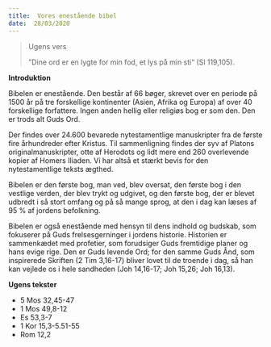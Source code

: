 ```yaml
---
title:  Vores enestående bibel
date:  28/03/2020
---
```


> <p>Ugens vers</p>
> ”Dine ord er en lygte for min fod, et lys på min sti“ (Sl 119,105).

**Introduktion**

Bibelen er enestående. Den består af 66 bøger, skrevet over en periode på 1500 år på tre forskellige kontinenter (Asien, Afrika og Europa) af over 40 forskellige forfattere. Ingen anden hellig eller religiøs bog er som den. Den er trods alt Guds Ord.

Der findes over 24.600 bevarede nytestamentlige manuskripter fra de første fire århundreder efter Kristus. Til sammenligning findes der syv af Platons originalmanuskripter, otte af Herodots og lidt mere end 260 overlevende kopier af Homers Iliaden. Vi har altså et stærkt bevis for den nytestamentlige teksts ægthed.

Bibelen er den første bog, man ved, blev oversat, den første bog i den vestlige verden, der blev trykt og udgivet, og den første bog, der er blevet udbredt i så stort omfang og på så mange sprog, at den i dag kan læses af 95 % af jordens befolkning.

Bibelen er også enestående med hensyn til dens indhold og budskab, som fokuserer på Guds frelsesgerninger i jordens historie. Historien er sammenkædet med profetier, som forudsiger Guds fremtidige planer og hans evige rige. Den er Guds levende Ord; for den samme Guds Ånd, som inspirerede Skriften (2 Tim 3,16-17) bliver lovet til de troende i dag, så han kan vejlede os i hele sandheden (Joh 14,16-17; Joh 15,26; Joh 16,13).

**Ugens tekster**

- 5 Mos 32,45-47
- 1 Mos 49,8-12
- Es 53,3-7
- 1 Kor 15,3-5.51-55
- Rom 12,2
